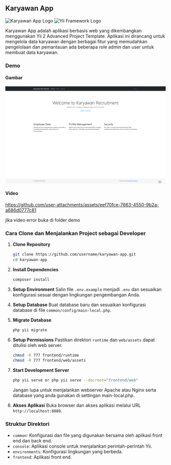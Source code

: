 ## Karyawan App

<p align="left">
    <img src="favicon.ico" alt="Karyawan App Logo">
    <img src="https://www.yiiframework.com/image/logo.svg" alt="Yii Framework Logo" width="100">
</p>

Karyawan App adalah aplikasi berbasis web yang dikembangkan menggunakan Yii 2 Advanced Project Template. Aplikasi ini dirancang untuk mengelola data karyawan dengan berbagai fitur yang memudahkan pengelolaan dan pemantauan ada beberapa role admin dan user untuk membuat data karyawan.

### Demo

#### Gambar
<p align="center">
    <img src="demo/Karyawan-Recruitment.png" alt="Demo Gambar Karyawan App" width="600">
</p>

#### Video

https://github.com/user-attachments/assets/eef70fce-7663-4550-9b2a-a686d0777c81

jika video error buka di folder demo

### Cara Clone dan Menjalankan Project sebagai Developer

1. **Clone Repository**
    ```sh
    git clone https://github.com/username/karyawan-app.git
    cd karyawan-app
    ```

2. **Install Dependencies**
    ```sh
    composer install
    ```

3. **Setup Environment**
    Salin file `.env.example` menjadi `.env` dan sesuaikan konfigurasi sesuai dengan lingkungan pengembangan Anda.

4. **Setup Database**
    Buat database baru dan sesuaikan konfigurasi database di file `common/config/main-local.php`.

5. **Migrate Database**
    ```sh
    php yii migrate
    ```

6. **Setup Permissions**
    Pastikan direktori `runtime` dan `web/assets` dapat ditulisi oleh web server.
    ```sh
    chmod -R 777 frontend/runtime
    chmod -R 777 frontend/web/assets
    ```

7. **Start Development Server**
    ```sh
    php yii serve or php yii serve --docroot="frontend/web"
    ```

    Jangan lupa untuk menjalankan webserver Apache atau Nginx serta database yang anda gunakan di settingan main-local.php.

8. **Akses Aplikasi**
    Buka browser dan akses aplikasi melalui URL `http://localhost:8080`.

### Struktur Direktori

- `common`: Konfigurasi dan file yang digunakan bersama oleh aplikasi front end dan back end.
- `console`: Aplikasi console untuk menjalankan perintah-perintah Yii.
- `environments`: Konfigurasi lingkungan yang berbeda.
- `frontend`: Aplikasi front end.


